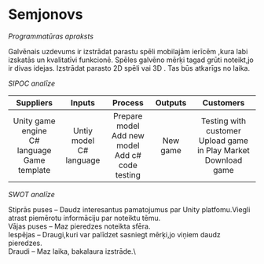 # Semjonovs
*Programmatūras apraksts*

Galvēnais uzdevums ir izstrādat parastu spēli mobilajām ierīcēm ,kura labi izskatās un kvalitatīvi funkcionē. Spēles galvēno mērķi tagad grūti noteikt,jo ir divas idejas. Izstrādat parasto 2D spēli vai 3D . Tas būs atkarīgs no laika.

*SIPOC analīze*

| Suppliers |    Inputs |    Process |    Outputs |    Customers |
| :-: | :-: | :-: | :-: | :-: |
| Unity game engine <br/> C# language <br/> Game template |    Untiy model <br/> C# language |    Prepare model <br/> Add new model <br/> Add c# code </br> testing |    New game |    Testing with customer <br/> Upload game in Play Market </br> Download game|


*SWOT analīze*

Stiprās puses – Daudz interesantus pamatojumus par Unity platfomu.Viegli atrast piemērotu informāciju par noteiktu tēmu.\
Vājas puses – Maz pieredzes noteikta sfēra.\
Iespējas – Draugi,kuri var palīdzet sasniegt mērķi,jo viņiem daudz pieredzes.\
Draudi – Maz laika, bakalaura izstrāde.\ 


